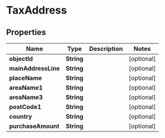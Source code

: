 
# TaxAddress

## Properties
Name | Type | Description | Notes
------------ | ------------- | ------------- | -------------
**objectId** | **String** |  |  [optional]
**mainAddressLine** | **String** |  |  [optional]
**placeName** | **String** |  |  [optional]
**areaName1** | **String** |  |  [optional]
**areaName3** | **String** |  |  [optional]
**postCode1** | **String** |  |  [optional]
**country** | **String** |  |  [optional]
**purchaseAmount** | **String** |  |  [optional]



